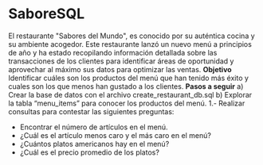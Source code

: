 # SaboreSQL
El restaurante "Sabores del Mundo", es conocido por su auténtica cocina y su ambiente
acogedor.
Este restaurante lanzó un nuevo menú a principios de año y ha estado recopilando
información detallada sobre las transacciones de los clientes para identificar áreas de
oportunidad y aprovechar al máximo sus datos para optimizar las ventas.
**Objetivo**
Identificar cuáles son los productos del menú que han tenido más éxito y cuales son los que
menos han gustado a los clientes.
**Pasos a seguir**
a) Crear la base de datos con el archivo create_restaurant_db.sql
b) Explorar la tabla “menu_items” para conocer los productos del menú.
1.- Realizar consultas para contestar las siguientes preguntas:
* Encontrar el número de artículos en el menú.
* ¿Cuál es el artículo menos caro y el más caro en el menú?
* ¿Cuántos platos americanos hay en el menú?
* ¿Cuál es el precio promedio de los platos?
